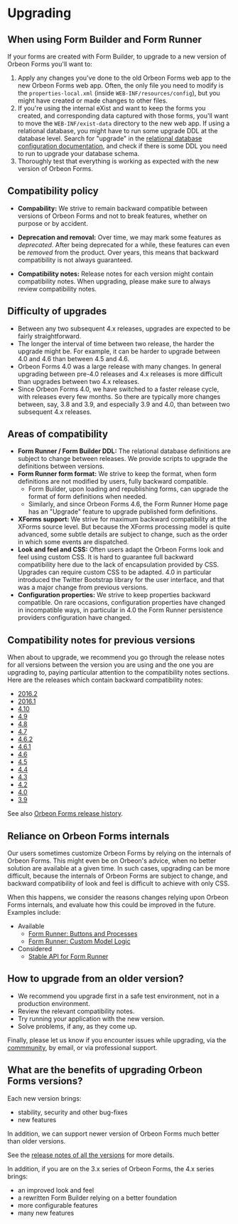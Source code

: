 # Upgrading

<!-- toc -->

## When using Form Builder and Form Runner

If your forms are created with Form Builder, to upgrade to a new version of Orbeon Forms you'll want to:

1. Apply any changes you've done to the old Orbeon Forms web app to the new Orbeon Forms web app. Often, the only file you need to modify is the `properties-local.xml` (inside `WEB-INF/resources/config`), but you might have created or made changes to other files.
2. If you're using the internal eXist and want to keep the forms you created, and corresponding data captured with those forms, you'll want to move the `WEB-INF/exist-data` directory to the new web app. If using a relational database, you might have to run some upgrade DDL at the database level. Search for "upgrade" in the [relational database configuration documentation](../../form-runner/persistence/relational-db.md), and check if there is some DDL you need to run to upgrade your database schema.
3. Thoroughly test that everything is working as expected with the new version of Orbeon Forms.

## Compatibility policy

- __Compability:__ We strive to remain backward compatible between versions of Orbeon Forms and not to break features, whether on purpose or by accident.

- __Deprecation and removal:__ Over time, we may mark some features as *deprecated*. After being deprecated for a while, these features can even be *removed* from the product. Over years, this means that backward compatibility is not always guaranteed.

- __Compatibility notes:__ Release notes for each version might contain compatibility notes. When upgrading, please make sure to always review compatibility notes.

## Difficulty of upgrades

- Between any two subsequent 4.x releases, upgrades are expected to be fairly straightforward.
- The longer the interval of time between two release, the harder the upgrade might be. For example, it can be harder to upgrade between 4.0 and 4.6 than between 4.5 and 4.6.
- Orbeon Forms 4.0 was a large release with many changes. In general upgrading between pre-4.0 releases and 4.x releases is more difficult than upgrades between two 4.x releases.
- Since Orbeon Forms 4.0, we have switched to a faster release cycle, with releases every few months. So there are typically more changes between, say, 3.8 and 3.9, and especially 3.9 and 4.0, than between two subsequent 4.x releases.

## Areas of compatibility

- __Form Runner / Form Builder DDL:__ The relational database definitions are subject to change between releases. We provide scripts to upgrade the definitions between versions.
- __Form Runner form format:__ We strive to keep the format, when form definitions are not modified by users, fully backward compatible.
  - Form Builder, upon loading and republishing forms, can upgrade the format of form definitions when needed.
  - Similarly, and since Orbeon Forms 4.6, the Form Runner Home page has an "Upgrade" feature to upgrade published form definitions.
- __XForms support:__ We strive for maximum backward compatibility at the XForms source level. But because the XForms processing model is quite advanced, some subtle details are subject to change, such as the order in which some events are dispatched.
- __Look and feel and CSS:__ Often users adapt the Orbeon Forms look and feel using custom CSS. It is hard to guarantee full backward compatibility here due to the lack of encapsulation provided by CSS. Upgrades can require custom CSS to be adapted. 4.0 in particular introduced the Twitter Bootstrap library for the user interface, and that was a major change from previous versions.
- __Configuration properties:__ We strive to keep properties backward compatible. On rare occasions, configuration properties have changed in incompatible ways, in particular in 4.0 the Form Runner persistence providers configuration have changed.

## Compatibility notes for previous versions

When about to upgrade, we recommend you go through the release notes for all versions between the version you are using and the one you are upgrading to, paying particular attention to the compatibility notes sections. Here are the releases which contain backward compatibility notes:

- [2016.2](http://blog.orbeon.com/2016/08/orbeon-forms-20162.html)
- [2016.1](http://blog.orbeon.com/2016/04/orbeon-forms-20161.html)
- [4.10](http://blog.orbeon.com/2015/08/orbeon-forms-410.html)
- [4.9](http://blog.orbeon.com/2015/05/orbeon-forms-49.html)
- [4.8](http://blog.orbeon.com/2015/01/orbeon-forms-48.html)
- [4.7](http://blog.orbeon.com/2014/09/orbeon-forms-47.html)
- [4.6.2](http://blog.orbeon.com/2014/08/orbeon-forms-462.html)
- [4.6.1](http://blog.orbeon.com/2014/07/orbeon-forms-461.html)
- [4.6](http://blog.orbeon.com/2014/06/orbeon-forms-46.html)
- [4.5](http://blog.orbeon.com/2014/04/orbeon-forms-45.html)
- [4.4](http://blog.orbeon.com/2013/11/orbeon-forms-44.html)
- [4.3](http://blog.orbeon.com/2013/08/orbeon-forms-43.html)
- [4.2](http://blog.orbeon.com/2013/05/orbeon-forms-42.html)
- [4.0](http://wiki.orbeon.com/forms/doc/developer-guide/release-notes/40#TOC-Compatibility-notes)
- [3.9](http://wiki.orbeon.com/forms/doc/developer-guide/release-notes/39#TOC-Compatibility-notes)

See also [Orbeon Forms release history](../../release-history.md).

## Reliance on Orbeon Forms internals

Our users sometimes customize Orbeon Forms by relying on the internals of Orbeon Forms. This might even be on Orbeon's advice, when no better solution are available at a given time. In such cases, upgrading can be more difficult, because the internals of Orbeon Forms are subject to change, and backward compatibility of look and feel is difficult to achieve with only CSS.

When this happens, we consider the reasons changes relying upon Orbeon Forms internals, and evaluate how this could be improved in the future. Examples include:

- Available
  - [Form Runner: Buttons and Processes](../../form-runner/advanced/buttons-and-processes/README.md)
  - [Form Runner: Custom Model Logic](../../form-runner/advanced/custom-model-logic.md)
- Considered
  - [Stable API for Form Runner](https://github.com/orbeon/orbeon-forms/issues/1095)

## How to upgrade from an older version?

- We recommend you upgrade first in a safe test environment, not in a production environment.
- Review the relevant compatibility notes.
- Try running your application with the new version.
- Solve problems, if any, as they come up.

Finally, please let us know if you encounter issues while upgrading, via the [commmunity](http://www.orbeon.com/community), by email, or via professional support.

## What are the benefits of upgrading Orbeon Forms versions?

Each new version brings:

- stability, security and other bug-fixes
- new features

In addition, we can support newer version of Orbeon Forms much better than older versions.

See the [release notes of all the versions](../../release-history.md) for more details.

In addition, if you are on the 3.x series of Orbeon Forms, the 4.x series brings:

- an improved look and feel
- a rewritten Form Builder relying on a better foundation
- more configurable features
- many new features
